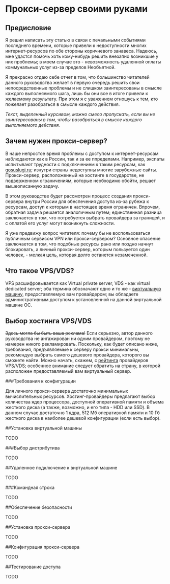 # Прокси-сервер своими руками

## Предисловие

Я решил написать эту статью в связи с печальными событиями последнего времени,
которые привели к недоступности многих интернет-ресурсов по обе стороны
коричневого занавеса. Надеюсь, мне удастся помочь хоть кому-нибудь решить
внезапно возникшие у них проблемы; в моем случае это - невозможность
удаленной оплаты коммунальных услуг из-за пределов Необъятной.

Я прекрасно отдаю себе отчет в том, что большинство читателей данного
руководства желает в первую очередь решить свои непосредственные проблемы
и не слишком заинтересованы в смысле каждого выполняемого шага, лишь бы они все
в итоге привели к желаемому результату. При этом я с уважением отношусь к тем,
кто пожелает разобраться в смысле каждого действия.

*Текст, выделенный курсивом, можно смело пропускать, если вы не заинтересованы
в том, чтобы разобраться в смысле каждого выполняемого действия.*

## Зачем нужен прокси-сервер?

В наше непростое время проблемы с доступом к интернет-ресурсам наблюдаются
как в России, так и за ее ппределами. Например, экспаты испытывают трудности
с подключением к таким ресурсам, как [gosuslugi.ru](https://www.gosuslugi.ru/);
изнутри страны недоступны многие зарубежные сайты. Прокси-сервер, расположенный
на хостинге в государстве, не подверженном ограничениям, которые необходимо
обойти, решает вышеописанную задачу.

В этом руководстве будет рассмотрен процесс создания прокси-сервера внутри
России для обеспечения доступа из-за рубежа к ресурсам, доступ к которым в
настоящее время ограничен. Впрочем, обратная задача решается аналогичным путем;
единственная разница заключается в том, что потребуется выбрать провайдера
за границей, и с оплатой его услуг могут возникнуть сложности.

Я уже предвижу вопрос читателя: почему бы не воспользоваться публичным
сервисом VPN или прокси-сервером? Основное опасение заключается в том, что
подобные ресурсы рано или поздно начнут блокировать, а личный прокси-сервер,
которым пользуется один человек, - мелкая цель, которая долго останется
незамеченной.

## Что такое VPS/VDS?

VPS расшифровывается как Virtual private server, VDS - как virtual dedicated
server; оба термина обозначают одно и то же - 
[виртуальную машину](https://ru.wikipedia.org/wiki/%D0%92%D0%B8%D1%80%D1%82%D1%83%D0%B0%D0%BB%D1%8C%D0%BD%D0%B0%D1%8F_%D0%BC%D0%B0%D1%88%D0%B8%D0%BD%D0%B0),
предоставляемую вам провайдером; вы обладаете административным доступом к
установленной на данной виртуальной машине ОС.

## Выбор хостинга VPS/VDS

~~Здесь могла бы быть ваша реклама!~~ Если серьезно, автор данного руководства
не ангажирован ни одним провайдером, поэтому не намерен никого рекламировать.
Поскольку, как будет описано ниже, требования, предъявляемые к серверу прокси
минимальны, рекомендую выбрать самого дешевого провайдера, которого вы сможете
найти. Можно начать, скажем, с
[рейтинга](https://ru.hostings.info/hostings/rating/vps-vds)
провайдеров VPS/VDS; особенное внимание следует обратить на страну, в которой
расположен предоставляемый вам виртуальный сервер.

###Требования к конфигурации

Для личного прокси-сервера достаточно минимальных вычислительных ресурсов.
Хостинг-провайдеры предлагают выбор количества ядер процессора, доступной
оперативной памяти и объема жесткого диска (а также, возможно, и его типа -
HDD или SSD). В данном случае достаточно 1 ядра, 512 Мб оперативной памяти
и 10 Гб жесткого диска в наиболее дешевой конфигурации (если есть выбор).

##Установка виртуальной машины

TODO

###Выбор дистрибутива

TODO

##Удаленное подключение к виртуальной машине

TODO

###Командная строка

TODO

##Обеспечение безопасности

TODO

##Установка прокси-сервера

TODO

##Конфигурация прокси-сервера

TODO

##Тестирование доступа

TODO
